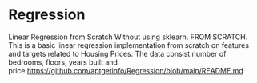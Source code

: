 # Regression
Linear Regression from Scratch Without using sklearn. FROM SCRATCH.
This is a basic linear regression implementation from scratch on features and targets related to Housing Prices.
The data consist number of bedrooms, floors, years built and price.https://github.com/aptgetinfo/Regression/blob/main/README.md

